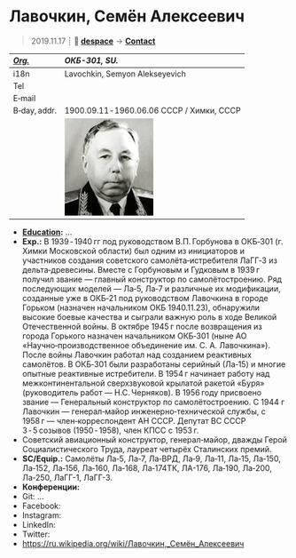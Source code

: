 # Лавочкин, Семён Алексеевич
> 2019.11.17 ┊ **🚀 [despace](index.md)** → **[Contact](contact.md)**

|*[Org.](contact.md)*|*ОКБ-301, SU.*|
|:--|:--|
|i18n| Lavochkin, Semyon Alekseyevich |
|Tel| |
|E‑mail| |
|B‑day, addr.| 1900.09.11 ‑ 1960.06.06 СССР / Химки, СССР |
|| [![](f/contact/l/lavochkin_001_photo_thumb.jpg)](f/contact/l/lavochkin_001_photo.jpg) |

   - **[Education](edu.md):** …
   - **Exp.:** В 1939 ‑ 1940 гг под руководством В.П. Горбунова в ОКБ‑301 (г. Химки Московской области) был одним из инициаторов и участников создания советского самолёта‑истребителя ЛаГГ‑3 из дельта‑древесины. Вместе с Горбуновым и Гудковым в 1939 г получил звание — главный конструктор по самолётостроению. Ряд последующих моделей — Ла‑5, Ла‑7 и различные их модификации, созданные уже в ОКБ‑21 под руководством Лавочкина в городе Горьком (назначен начальником ОКБ 1940.11.23), обнаружили высокие боевые качества и сыграли важную роль в ходе Великой Отечественной войны. В октябре 1945 г после возвращения из города Горького назначен начальником ОКБ‑301 (ныне АО «Научно‑производственное объединение им. С. А. Лавочкина»). После войны Лавочкин работал над созданием реактивных самолётов. В ОКБ‑301 были разработаны серийный (Ла‑15) и многие опытные реактивные истребители. В 1954 г начинает работу над межконтинентальной сверхзвуковой крылатой ракетой «Буря» (руководитель работ — Н.С. Черняков). В 1956 году присвоено звание — Генеральный конструктор по самолётостроению. С 1944 г Лавочкин — генерал‑майор инженерно‑технической службы, с 1958 г — член‑корреспондент АН СССР. Депутат ВС СССР 3 ‑ 5 созывов (1950 ‑ 1958), член КПСС с 1953 г.
   - Советский авиационный конструктор, генерал‑майор, дважды Герой Социалистического Труда, лауреат четырёх Сталинских премий.
   - **SC/Equip.:** Самолёты Ла‑5, Ла‑7, Ла‑ВРД, Ла‑9, Ла‑11, Ла‑15, Ла‑150, Ла‑152, Ла‑156, Ла‑160, Ла‑168, Ла‑174ТК, ЛА-176, Ла‑190, Ла‑200, Ла‑250, ЛаГГ-1, ЛаГГ-3.
   - **Конференции:**
   - Git: …
   - Facebook:
   - Instagram:
   - LinkedIn:
   - Twitter:
   - <https://ru.wikipedia.org/wiki/Лавочкин,_Семён_Алексеевич>
